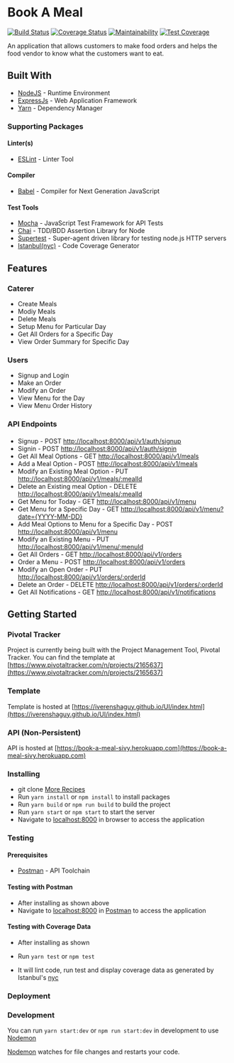 # Book A Meal

[![Build Status](https://travis-ci.org/iverenshaguy/book-a-meal.svg?branch=develop)](https://travis-ci.org/iverenshaguy/book-a-meal)
[![Coverage Status](https://coveralls.io/repos/github/iverenshaguy/book-a-meal/badge.svg?branch=ft-user-signup-dummy-api-157007955)](https://coveralls.io/github/iverenshaguy/book-a-meal?branch=ft-user-signup-dummy-api-157007955)
[![Maintainability](https://api.codeclimate.com/v1/badges/ee9e3f3a2697b184de58/maintainability)](https://codeclimate.com/github/iverenshaguy/book-a-meal/maintainability)
[![Test Coverage](https://api.codeclimate.com/v1/badges/ee9e3f3a2697b184de58/test_coverage)](https://codeclimate.com/github/iverenshaguy/book-a-meal/test_coverage)

An application that allows customers to make food orders and helps the food vendor to know what the customers want to eat.

## Built With

* [NodeJS](https://nodejs.org/) - Runtime Environment
* [ExpressJs](https://expressjs.com/) - Web Application Framework
* [Yarn](https://www.yarnpkg.com/) - Dependency Manager

### Supporting Packages

#### Linter(s)

* [ESLint](https://eslint.org/) - Linter Tool

#### Compiler

* [Babel](https://eslint.org/) - Compiler for Next Generation JavaScript

#### Test Tools

* [Mocha](https://mochajs.org/) - JavaScript Test Framework for API Tests
* [Chai](http://chaijs.com/) - TDD/BDD Assertion Library for Node
* [Supertest](https://github.com/visionmedia/supertest) - Super-agent driven
  library for testing node.js HTTP servers
* [Istanbul(nyc)](https://istanbul.js.org/) - Code Coverage Generator

## Features

### Caterer
* Create Meals
* Modiy Meals
* Delete Meals
* Setup Menu for Particular Day
* Get All Orders for a Specific Day
* View Order Summary for Specific Day

### Users
* Signup and Login
* Make an Order
* Modify an Order
* View Menu for the Day
* View Menu Order History

### API Endpoints

####

* Signup - POST
  [http://localhost:8000/api/v1/auth/signup](http://localhost:8000/api/v1/auth/signup)
* Signin - POST
  [http://localhost:8000/api/v1/auth/signin](http://localhost:8000/api/v1/users/signin)
* Get All Meal Options - GET
  [http://localhost:8000/api/v1/meals](http://localhost:8000/api/v1/meals)
* Add a Meal Option - POST
  [http://localhost:8000/api/v1/meals](http://localhost:8000/api/v1/meals)
* Modify an Existing Meal Option  - PUT
  [http://localhost:8000/api/v1/meals/:mealId](http://localhost:8000/api/v1/meals/:mealId)
* Delete an Existing meal Option - DELETE
  [http://localhost:8000/api/v1/meals/:mealId](http://localhost:8000/api/v1/meals/:mealId)
* Get Menu for Today - GET
  [http://localhost:8000/api/v1/menu](http://localhost:8000/api/v1/menu)
* Get Menu for a Specific Day - GET
  [http://localhost:8000/api/v1/menu?date={YYYY-MM-DD}](http://localhost:8000/api/v1/menu?date={YYYY-MM-DD})
* Add Meal Options to Menu for a Specific Day - POST
  [http://localhost:8000/api/v1/menu](http://localhost:8000/api/v1/menu)
* Modify an Existing Menu - PUT
  [http://localhost:8000/api/v1/menu/:menuId](http://localhost:8000/api/v1/menu/:menuId)
* Get All Orders - GET
  [http://localhost:8000/api/v1/orders](http://localhost:8000/api/v1/orders)
* Order a Menu - POST
  [http://localhost:8000/api/v1/orders](http://localhost:8000/api/v1/orders)
* Modify an Open Order  - PUT
  [http://localhost:8000/api/v1/orders/:orderId](http://localhost:8000/api/v1/orders/:orderId)
* Delete an Order - DELETE
  [http://localhost:8000/api/v1/orders/:orderId](http://localhost:8000/api/v1/orders/:orderId)
* Get All Notifications - GET
  [http://localhost:8000/api/v1/notifications](http://localhost:8000/api/v1/notifications)

## Getting Started

### Pivotal Tracker
Project is currently being built with the Project Management Tool, Pivotal Tracker.
You can find the template at [https://www.pivotaltracker.com/n/projects/2165637](https://www.pivotaltracker.com/n/projects/2165637)

### Template
Template is hosted at [https://iverenshaguy.github.io/UI/index.html](https://iverenshaguy.github.io/UI/index.html)

### API (Non-Persistent)
API is hosted at [https://book-a-meal-sivy.herokuapp.com](https://book-a-meal-sivy.herokuapp.com)

### Installing

* git clone
  [More Recipes](https://github.com/iverenshaguy/book-a-meal.git)
* Run `yarn install` or `npm install` to install packages
* Run `yarn build` or `npm run build` to build the project
* Run `yarn start` or `npm start` to start the server
* Navigate to [localhost:8000](http://localhost:8000/) in browser to access the
  application

### Testing

#### Prerequisites

* [Postman](https://getpostman.com/) - API Toolchain

#### Testing with Postman

* After installing as shown above
* Navigate to [localhost:8000](http://localhost:8000/) in
  [Postman](https://getpostman.com/) to access the application

#### Testing with Coverage Data

* After installing as shown 

* Run `yarn test` or `npm test`
* It will lint code, run test and display coverage data as generated by
  Istanbul's [nyc](https://github.com/istanbuljs/nyc)

### Deployment

### Development
You can run `yarn start:dev` or `npm run start:dev` in development to use [Nodemon](https://nodemon.io/)

[Nodemon](https://nodemon.io/) watches for file changes and restarts your code. 